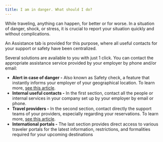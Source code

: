```yaml
---
title: I am in danger. What should I do?
---
```


While traveling, anything can happen, for better or for worse. In a situation of danger, shock, or stress, it is crucial to report your situation quickly and without complications.

An Assistance tab is provided for this purpose, where all useful contacts for your support or safety have been centralized.

Several solutions are available to you with just 1 click. You can contact the appropriate assistance service provided by your employer by phone and/or email:

* **Alert in case of danger -** Also known as Safety check, a feature that instantly informs your employer of your geographical location. To learn more, [see this article](/en/support-and-assistance/reporting-incident).
* **Internal useful contacts -** In the first section, contact all the people or internal services in your company set up by your employer by email or phone.
* **Travel providers -** In the second section, contact directly the support teams of your providers, especially regarding your reservations. To learn more, [see this article](/en/support-and-assistance/contact-support-for-booking-issue).
* **International portals -** The last section provides direct access to various traveler portals for the latest information, restrictions, and formalities required for your upcoming destinations